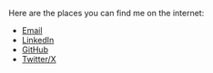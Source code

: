 Here are the places you can find me on the internet:

- [Email](mailto:toddcookevt+toddcooke.github.io@gmail.com)
- [LinkedIn](https://www.linkedin.com/in/toddcooke/)
- [GitHub](https://github.com/toddcooke)
- [Twitter/X](https://twitter.com/toddcookevt)
